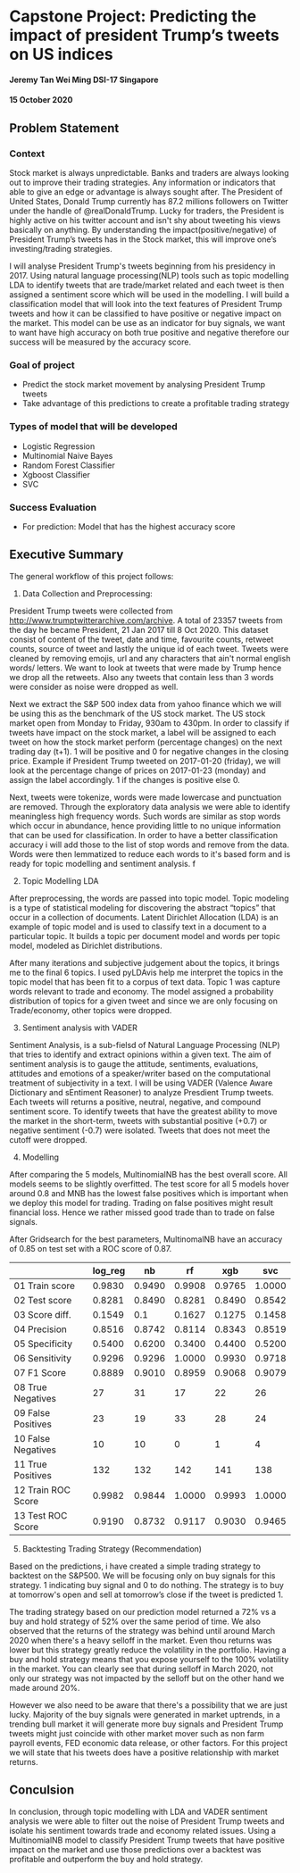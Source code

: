 # Capstone Project: Predicting the impact of president Trump’s tweets on US indices
#### Jeremy Tan Wei Ming DSI-17 Singapore
#### 15 October 2020

## Problem Statement

### Context
Stock market is always unpredictable. Banks and traders are always looking out to improve their trading strategies. Any information or indicators that able to give an edge or advantage is always sought after.
The President of United States, Donald Trump currently has 87.2 millions followers on Twitter under the handle of @realDonaldTrump. Lucky for traders, the President is highly active on his twitter account and isn't shy about tweeting his views basically on anything. By understanding the impact(positive/negative) of President Trump’s tweets has in the Stock market, this will improve one’s investing/trading strategies.

I will analyse President Trump's tweets beginning from his presidency in 2017. Using natural language processing(NLP) tools such as topic modelling LDA to identify tweets that are trade/market related and each tweet is then assigned a sentiment score which will be used in the modelling. I will build a classification model that will look into the text features of President Trump tweets and how it can be classified to have positive or negative impact on the market. This model can be use as an indicator for buy signals, we want to want have high accuracy on both true positive and negative therefore our success will be measured by the accuracy score.


### Goal of project
- Predict the stock market movement by analysing President Trump tweets
- Take advantage of this predictions to create a profitable trading strategy


### Types of model that will be developed
- Logistic Regression
- Multinomial Naive Bayes
- Random Forest Classifier
- Xgboost Classifier
- SVC

### Success Evaluation
- For prediction: Model that has the highest accuracy score


## Executive Summary

The general workflow of this project follows:

1. Data Collection and Preprocessing: 

President Trump tweets were collected from http://www.trumptwitterarchive.com/archive. A total of 23357 tweets from the day he became President, 21 Jan 2017 till 8 Oct 2020. This dataset consist of content of the tweet, date and time, favourite counts, retweet counts, source of tweet and lastly the unique id of each tweet. Tweets were cleaned by removing emojis, url and any characters that ain't normal english words/ letters. We want to look at tweets that were made by Trump hence we drop all the retweets. Also any tweets that contain less than 3 words were consider as noise were dropped as well. 

Next we extract the S&P 500 index data from yahoo finance which we will be using this as the benchmark of the US stock market. The US stock market open from Monday to Friday, 930am to 430pm. In order to classify if tweets have impact on the stock market, a label will be assigned to each tweet on how the stock market perform (percentage changes) on the next trading day (t+1). 1 will be positive and 0 for negative changes in the closing price. Example if President Trump tweeted on 2017-01-20 (friday), we will look at the percentage change of prices on 2017-01-23 (monday) and assign the label accordingly. 1 if the changes is positive else 0. 

Next, tweets were tokenize, words were made lowercase and punctuation are removed. Through the exploratory data analysis we were able to identify meaningless high frequency words. Such words are similar as stop words which occur in abundance, hence providing little to no unique information that can be used for classification. In order to have a better classification accuracy i will add those to the list of stop words and remove from the data. Words were then lemmatized to reduce each words to it's based form and is ready for topic modelling and sentiment analysis. 
f

2. Topic Modelling LDA

After preprocessing, the words are passed into topic model. Topic modeling is a type of statistical modeling for discovering the abstract “topics” that occur in a collection of documents. Latent Dirichlet Allocation (LDA) is an example of topic model and is used to classify text in a document to a particular topic. It builds a topic per document model and words per topic model, modeled as Dirichlet distributions.

After many iterations and subjective judgement about the topics, it brings me to the final 6 topics. I used pyLDAvis help me interpret the topics in the topic model that has been fit to a corpus of text data. Topic 1 was capture words relevant to trade and economy. The model assigned a probability distribution of topics for a given tweet and since we are only focusing on Trade/economy, other topics were dropped. 


3. Sentiment analysis with VADER

Sentiment Analysis, is a sub-fielsd of Natural Language Processing (NLP) that tries to identify and extract opinions within a given text. The aim of sentiment analysis is to gauge the attitude, sentiments, evaluations, attitudes and emotions of a speaker/writer based on the computational treatment of subjectivity in a text. I will be using VADER (Valence Aware Dictionary and sEntiment Reasoner) to analyze Presdient Trump tweets. Each tweets will returns a positive, neutral, negative, and compound sentiment score. To identify tweets that have the greatest ability to move the market in the short-term, tweets with substantial positive (+0.7) or negative sentiment (-0.7) were isolated. Tweets that does not meet the cutoff were dropped.


4. Modelling

After comparing the 5 models, MultinomialNB has the best overall score. All models seems to be slightly overfitted. The test score for all 5 models hover around 0.8 and MNB has the lowest false positives which is important when we deploy this model for trading. Trading on false positives might result financial loss. Hence we rather missed good trade than to trade on false signals. 

After Gridsearch for the best parameters, MultinomalNB have an accuracy of 0.85 on test set with a ROC score of 0.87. 

|                    | log_reg | nb     | rf    | xgb    | svc    |
|--------------------|---------|--------|-------|--------|--------|
|01 Train score      |0.9830   |0.9490  |0.9908 |0.9765  |1.0000  |
|02 Test score       |0.8281   |0.8490  |0.8281 |0.8490  |0.8542  |
|03 Score diff.      |0.1549   |0.1     |0.1627 |0.1275  |0.1458  |
|04 Precision        |0.8516   |0.8742  |0.8114 |0.8343  |0.8519  |
|05 Specificity      |0.5400   |0.6200  |0.3400 |0.4400  |0.5200  |
|06 Sensitivity      |0.9296   |0.9296  |1.0000 |0.9930  |0.9718  |
|07 F1 Score         |0.8889   |0.9010  |0.8959 |0.9068  |0.9079  |
|08 True Negatives   |27       |31      |17     |22      |26      |
|09 False Positives  |23       |19      |33     |28      |24      |
|10 False Negatives  |10       |10      |0      |1       |4       |
|11 True Positives   |132      |132     |142    |141     |138     |
|12 Train ROC Score  |0.9982   |0.9844  |1.0000 |0.9993  |1.0000  |
|13 Test ROC Score   |0.9190   |0.8732  |0.9117 |0.9030  |0.9465  |


5. Backtesting Trading Strategy (Recommendation)

Based on the predictions, i have created a simple trading strategy to backtest on the S&P500. We will be focusing only on buy signals for this strategy. 1 indicating buy signal and 0 to do nothing. The strategy is to buy at tomorrow's open and sell at tomorrow’s close if the tweet is predicted 1. 

The trading strategy based on our prediction model returned a 72% vs a buy and hold strategy of 52% over the same period of time. We also observed that the returns of the strategy was behind until around March 2020 when there's a heavy selloff in the market. Even thou returns was lower but this strategy greatly reduce the volatility in the portfolio. Having a buy and hold strategy means that you expose yourself to the 100% volatility in the market. You can clearly see that during selloff in March 2020, not only our strategy was not impacted by the  selloff but on the other hand we made around 20%.

However we also need to be aware that there's a possibility that we are just lucky. Majority of the buy signals were generated in market uptrends, in a trending bull market it will generate more buy signals and President Trump tweets might just coincide with other market mover such as non farm payroll events, FED economic data release, or other factors. For this project we will state that his tweets does have a positive relationship with market returns. 


## Conculsion

In conclusion, through topic modelling with LDA and VADER sentiment analysis we were able to filter out the noise of President Trump tweets and isolate his sentiment towards trade and economy related issues. Using a MultinomialNB model to classify President Trump tweets that have positive impact on the market and use those predictions over a backtest was profitable and outperform the buy and hold strategy.










